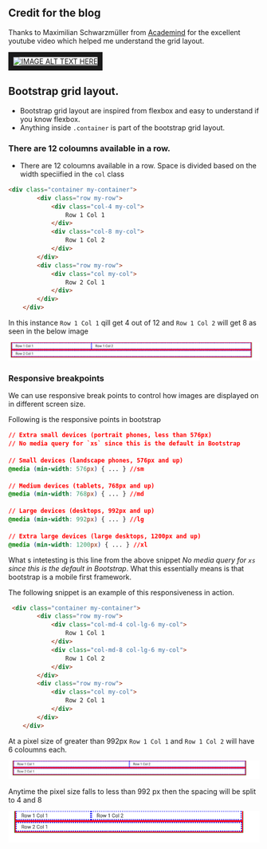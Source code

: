 ## Credit for the blog

Thanks to Maximilian Schwarzmüller from [Academind](https://academind.com/) for the excellent youtube video which helped me understand the grid layout. 

<a href="https://www.youtube.com/watch?v=qmPmwdshCMw
" target="_blank"><img src="http://img.youtube.com/vi/qmPmwdshCMw/0.jpg" 
alt="IMAGE ALT TEXT HERE" width="240" height="180" border="10" /></a>

## Bootstrap grid layout.

- Bootstrap grid layout are inspired from flexbox and easy to understand if you know flexbox. 
- Anything inside `.container` is part of the bootstrap grid layout.

### There are 12 coloumns available in a row. 

- There are 12 coloumns available in a row. Space is divided based on the width speciified in the `col` class

```html
<div class="container my-container">
        <div class="row my-row">
            <div class="col-4 my-col">
                Row 1 Col 1
            </div>
            <div class="col-8 my-col">
                Row 1 Col 2
            </div>
        </div>
        <div class="row my-row">
            <div class="col my-col">
                Row 2 Col 1
            </div>
        </div>
    </div>
```

In this instance `Row 1 Col 1` qill get 4 out of 12 and `Row 1 Col 2` will get 8 as seen in the below image

![alt text](ss_01.png "Logo Title Text 1")

### Responsive breakpoints

We can use responsive break points to control how images are displayed on in different screen size. 

Following is the responsive points in bootstrap

```css
// Extra small devices (portrait phones, less than 576px)
// No media query for `xs` since this is the default in Bootstrap

// Small devices (landscape phones, 576px and up)
@media (min-width: 576px) { ... } //sm

// Medium devices (tablets, 768px and up)
@media (min-width: 768px) { ... } //md

// Large devices (desktops, 992px and up)
@media (min-width: 992px) { ... } //lg

// Extra large devices (large desktops, 1200px and up)
@media (min-width: 1200px) { ... } //xl
```

What s intetesting is this line from the above snippet _No media query for `xs` since this is the default in Bootstrap_. What this essentially means is that bootstrap is a mobile first framework. 

The following snippet is an example of this responsiveness in action. 

```html
 <div class="container my-container">
        <div class="row my-row">
            <div class="col-md-4 col-lg-6 my-col">
                Row 1 Col 1
            </div>
            <div class="col-md-8 col-lg-6 my-col">
                Row 1 Col 2
            </div>
        </div>
        <div class="row my-row">
            <div class="col my-col">
                Row 2 Col 1
            </div>
        </div>
    </div>
```

At a pixel size of greater than 992px `Row 1 Col 1` and `Row 1 Col 2` will have 6 coloumns each. 

![alt text](ss_02.png "6-6 split")

Anytime the pixel size falls to less than 992 px then the spacing will be split to 4 and 8

![alt text](ss_03.png "4-8 split")

